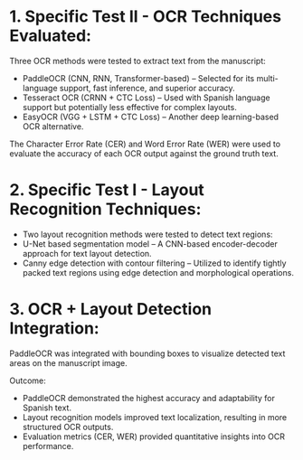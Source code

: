 
# 1. Specific Test II - OCR Techniques Evaluated:
Three OCR methods were tested to extract text from the manuscript:
- PaddleOCR (CNN, RNN, Transformer-based) – Selected for its multi-language support, fast inference, and superior accuracy.
- Tesseract OCR (CRNN + CTC Loss) – Used with Spanish language support but potentially less effective for complex layouts.
- EasyOCR (VGG + LSTM + CTC Loss) – Another deep learning-based OCR alternative.

The Character Error Rate (CER) and Word Error Rate (WER) were used to evaluate the accuracy of each OCR output against the ground truth text.

# 2. Specific Test I - Layout Recognition Techniques:
- Two layout recognition methods were tested to detect text regions:
- U-Net based segmentation model – A CNN-based encoder-decoder approach for text layout detection.
- Canny edge detection with contour filtering – Utilized to identify tightly packed text regions using edge detection and morphological operations.

# 3. OCR + Layout Detection Integration:
PaddleOCR was integrated with bounding boxes to visualize detected text areas on the manuscript image.

Outcome:
- PaddleOCR demonstrated the highest accuracy and adaptability for Spanish text.
- Layout recognition models improved text localization, resulting in more structured OCR outputs.
- Evaluation metrics (CER, WER) provided quantitative insights into OCR performance.
